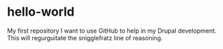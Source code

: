 # hello-world
My first repository
I want to use GitHub to help in my Drupal development.
This will regurguitate the snigglefratz line of reasoning.
